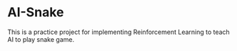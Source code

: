 # AI-Snake
This is a practice project for implementing Reinforcement Learning to teach AI to play snake game.
